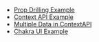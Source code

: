 
- [Prop Drilling Example](https://github.com/subraatakumar/theme_with_prop_drilling)
- [Context API Example](https://github.com/subraatakumar/theme_with_prop_drilling/tree/contextapi)
- [Multiple Data in ContextAPI](https://github.com/subraatakumar/theme_with_prop_drilling/tree/multiple_data)
- [Chakra UI Example](https://github.com/subraatakumar/theme_with_prop_drilling/tree/chakra)
